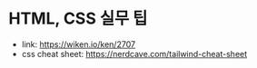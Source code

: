 # HTML, CSS 실무 팁

- link: https://wiken.io/ken/2707
- css cheat sheet: https://nerdcave.com/tailwind-cheat-sheet